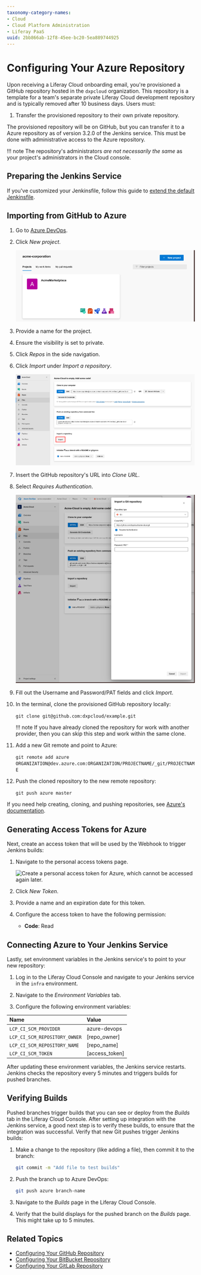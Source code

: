 ```yaml
---
taxonomy-category-names:
- Cloud
- Cloud Platform Administration
- Liferay PaaS
uuid: 2bb866ab-12f8-45ee-bc20-5ea889744925
---
```

# Configuring Your Azure Repository

Upon receiving a Liferay Cloud onboarding email, you're provisioned a GitHub repository hosted in the `dxpcloud` organization. This repository is a template for a team's separate private Liferay Cloud development repository and is typically removed after 10 business days. Users must:

1. Transfer the provisioned repository to their own private repository.

The provisioned repository will be on GitHub, but you can transfer it to a Azure repository as of version 3.2.0 of the Jenkins service. This must be done with administrative access to the Azure repository.

!!! note
    The repository's administrators *are not necessarily the same* as your project's administrators in the Cloud console.

## Preparing the Jenkins Service

If you've customized your Jenkinsfile, follow this guide to [extend the default Jenkinsfile](../platform-services/continuous-integration.md#extending-the-default-jenkinsfile).

## Importing from GitHub to Azure

1. Go to [Azure DevOps](https://dev.azure.com/).

1. Click *New project*.

   ![Click New project to begin creating a new Azure repository.](./configuring-your-azure-repository/images/01.png)

1. Provide a name for the project.

1. Ensure the visibility is set to private.

1. Click *Repos* in the side navigation.

1. Click *Import* under *Import a repository*.

   ![Click Inport to open the import modal.](./configuring-your-azure-repository/images/02.png)

1. Insert the GitHub repository's URL into *Clone URL*.

1. Select *Requires Authentication*.

   ![Import the GitHub repository using the import modal.](./configuring-your-azure-repository/images/03.png)

1. Fill out the Username and Password/PAT fields and click *Import*.

1. In the terminal, clone the provisioned GitHub repository locally:

   ```git clone git@github.com:dxpcloud/example.git```

   !!! note
       If you have already cloned the repository for work with another provider, then you can skip this step and work within the same clone.

1. Add a new Git remote and point to Azure:

   ```git remote add azure ORGANIZATION@dev.azure.com:ORGANIZATION/PROJECTNAME/_git/PROJECTNAME```

1. Push the cloned repository to the new remote repository:

   ```git push azure master```

If you need help creating, cloning, and pushing repositories, see [Azure's documentation](https://learn.microsoft.com/en-us/azure/devops/user-guide/code-with-git?toc=%2Fazure%2Fdevops%2Fget-started%2Ftoc.json&view=azure-devops).

## Generating Access Tokens for Azure

Next, create an access token that will be used by the Webhook to trigger Jenkins builds:

1. Navigate to the personal access tokens page.

   ![Create a personal access token for Azure, which cannot be accessed again later.](./configuring-your-azure-repository/images/04.png)

1. Click *New Token*.

1. Provide a name and an expiration date for this token.

1. Configure the access token to have the following permission:

   - **Code**: Read

## Connecting Azure to Your Jenkins Service

Lastly, set environment variables in the Jenkins service's to point to your new repository:

1. Log in to the Liferay Cloud Console and navigate to your Jenkins service in the `infra` environment.

1. Navigate to the *Environment Variables* tab.

1. Configure the following environment variables:

| Name                          | Value          |
| :---------------------------- | :------------- |
| `LCP_CI_SCM_PROVIDER`         | azure-devops   |
| `LCP_CI_SCM_REPOSITORY_OWNER` | [repo_owner]   |
| `LCP_CI_SCM_REPOSITORY_NAME`  | [repo_name]    |
| `LCP_CI_SCM_TOKEN`            | [access_token] |

After updating these environment variables, the Jenkins service restarts. Jenkins checks the repository every 5 minutes and triggers builds for pushed branches.

## Verifying Builds

Pushed branches trigger builds that you can see or deploy from the *Builds* tab in the Liferay Cloud Console. After setting up integration with the Jenkins service, a good next step is to verify these builds, to ensure that the integration was successful. Verify that new Git pushes trigger Jenkins builds:

1. Make a change to the repository (like adding a file), then commit it to the branch:

   ```bash
   git commit -m "Add file to test builds"
   ```

1. Push the branch up to Azure DevOps:

   ```bash
   git push azure branch-name
   ```

1. Navigate to the *Builds* page in the Liferay Cloud Console.

1. Verify that the build displays for the pushed branch on the *Builds* page. This might take up to 5 minutes.

## Related Topics

- [Configuring Your GitHub Repository](./configuring-your-github-repository.md)
- [Configuring Your BitBucket Repository](./configuring-your-bitbucket-repository.md)
- [Configuring Your GitLab Repository](./configuring-your-gitlab-repository.md)
